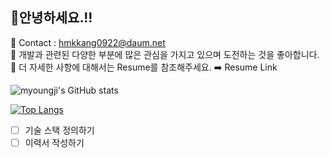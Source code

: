 <h2> 🍊안녕하세요.!!</h2>

<span> 💌 Contact : hmkkang0922@daum.net </span> <br>
<span> 🔎 개발과 관련된 다양한 부분에 많은 관심을 가지고 있으며 도전하는 것을 좋아합니다.  </span> <br>
<span> 🥕 더 자세한 사항에 대해서는 Resume를 참조해주세요. ➡️ Resume Link </span>

![myoungji's GitHub stats](https://github-readme-stats.vercel.app/api?username=kanghyungmin&show_icons=true&theme=material-palenight)

[![Top Langs](https://github-readme-stats.vercel.app/api/top-langs/?username=kanghyungmin&layout=compact&theme=material-palenight&langs_count=8)](https://github.com/anuraghazra/github-readme-stats)

- [ ] 기술 스택 정의하기 
- [ ] 이력서 작성하기
